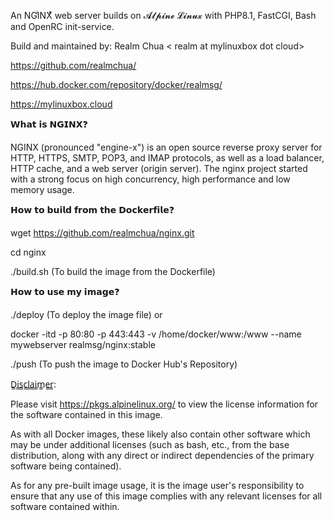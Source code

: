 An NGIͥNXͯ web server builds on 𝓐𝓵𝓹𝓲𝓷𝓮 𝓛𝓲𝓷𝓾𝔁 with PHP8.1, FastCGI, Bash and OpenRC init-service.

Build and maintained by: Realm Chua < realm at mylinuxbox dot cloud>

https://github.com/realmchua/

https://hub.docker.com/repository/docker/realmsg/

https://mylinuxbox.cloud

𝗪𝗵𝗮𝘁 𝗶𝘀 𝗡𝗚𝗜𝗡𝗫❓

NGINX (pronounced "engine-x") is an open source reverse proxy server for HTTP, HTTPS, SMTP, POP3, and IMAP protocols, as well as a load balancer, HTTP cache, and a web server (origin server). The nginx project started with a strong focus on high concurrency, high performance and low memory usage.

𝗛𝗼𝘄 𝘁𝗼 𝗯𝘂𝗶𝗹𝗱 𝗳𝗿𝗼𝗺 𝘁𝗵𝗲 𝗗𝗼𝗰𝗸𝗲𝗿𝗳𝗶𝗹𝗲❓

wget https://github.com/realmchua/nginx.git

cd nginx

./build.sh (To build the image from the Dockerfile)

𝗛𝗼𝘄 𝘁𝗼 𝘂𝘀𝗲 𝗺𝘆 𝗶𝗺𝗮𝗴𝗲❓

./deploy (To deploy the image file) or

docker -itd -p 80:80 -p 443:443 -v /home/docker/www:/www --name mywebserver realmsg/nginx:stable

./push (To push the image to Docker Hub's Repository)
  
D̳i̳s̳c̳l̳a̳i̳m̳e̳r̳: 

Please visit https://pkgs.alpinelinux.org/ to view the license information for the software contained in this image.

As with all Docker images, these likely also contain other software which may be under additional licenses (such as bash, etc., from the base distribution, along with any direct or indirect dependencies of the primary software being contained).

As for any pre-built image usage, it is the image user's responsibility to ensure that any use of this image complies with any relevant licenses for all software contained within.
